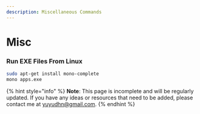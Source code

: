 ```yaml
---
description: Miscellaneous Commands
---
```


# Misc

### Run EXE Files From Linux

```bash
sudo apt-get install mono-complete
mono apps.exe
```

{% hint style="info" %}
**Note**: This page is incomplete and will be regularly updated. If you have any ideas or resources that need to be added, please contact me at [yuyudhn@gmail.com](mailto:yuyudhn@gmail.com).
{% endhint %}
